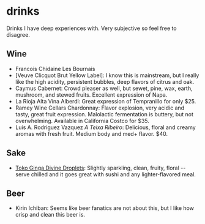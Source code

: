 # drinks

Drinks I have deep experiences with. Very subjective so feel free to disagree.

## Wine

- Francois Chidaine Les Bournais
- [Veuve Clicquot Brut Yellow Label]: I know this is mainstream, but I really like the high acidity, persistent bubbles, deep flavors of citrus and oak.
- Caymus Cabernet: Crowd pleaser as well, but sewet, pine, wax, earth, mushroom, and stewed fruits. Excellent expression of Napa.
- La Rioja Alta Vina Alberdi: Great expression of Tempranillo for only $25.
- Ramey Wine Cellars Chardonnay: Flavor explosion, very acidic and tasty, great fruit expression. Malolactic fermentation is buttery, but not overwhelming. Available in California Costco for $35.
- Luis A. Rodriguez Vazquez _A Teixa Ribeiro_: Delicious, floral and creamy aromas with fresh fruit. Medium body and med+ flavor. $40.

## Sake

- [Toko Ginga Divine Droplets](https://www.vineconnections.com/japanese-sake/grades/junmai-daiginjo-daiginjo/divine-droplets/): Slightly sparkling, clean, fruity, floral -- serve chilled and it goes great with sushi and any lighter-flavored meal.

## Beer

- Kirin Ichiban: Seems like beer fanatics are not about this, but I like how crisp and clean this beer is.
